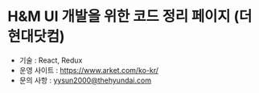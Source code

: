 # H&M UI 개발을 위한 코드 정리 페이지 (더현대닷컴)
- 기술 : React, Redux
- 운영 사이트 : https://www.arket.com/ko-kr/
- 문의 사항 : yysun2000@thehyundai.com
